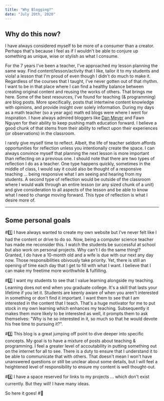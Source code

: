 ```yaml
---
title: "Why Blogging?"
date: "July 20th, 2020"
---
```


## Why do this now?

I have always considered myself to be more of a consumer than a creator.  Perhaps that's because I feel as if I wouldn't be able to conjure up something as unique, wise or stylish as what I consume.  

For the 7 years I've been a teacher, I've approached my lesson planning the same way. Find content/lesson/activity that I like, tailor it to my students and viola! a lesson that I'm proud of even though I didn't do much to make it.  Regardless of the courses that I taught, I've never gotten out of that rhythm. I want to be in that place where I can find a healthy balance between creating original content and reusing the works of others. That brings me here.  Some of the best resources, I've found for teaching (& programming) are blog posts.  More specifically, posts that intertwine content knowledge with opinions, and provide insight over solely information. During my days as a math teacher (so a year ago) math ed blogs were where I went for inspiration.  I have always admired bloggers like [Dan Meyer](https://blog.mrmeyer.com) and Fawn Nguyen for their ability to keep pushing math education forward.  I believe a good chunk of that stems from their ability to reflect upon their experiences (or observations) in the classroom.  

I rarely give myself time to reflect.  Albeit, the life of teacher seldom affords opportunities for reflection unless you intentionally create the space.  I can always convince myself that planning the next lesson is more important than reflecting on a previous one.  I should note that there are two types of reflection I do as a teacher.  One type happens quickly, sometimes in the middle of class, I would say it could also be thought of a responsive teaching ... being responsive what I am seeing and hearing from my students.  A second type of reflection would be outside of the classroom where I would walk through an entire lesson (or any sized chunk of a unit) and give consideration to all aspects of the lesson and be able to know what I need to change moving forward.  This type of reflection is what I desire more of.  

***

## Some personal goals 

#:one: I have always wanted to create my own website but I've never felt like I had the content or drive to do so.  Now, being a computer science teacher has made me reconsider this.  I watch the students be successful at school but also work on personal projects. Why can't I do the same thing!? Granted, I do have a 10-month old and a wife is due with our next any day now.  Those responsibilities obivously take priority.  Yet, there is still an opening of time each day that I get to fill with what I want. I believe that I can make my freetime more worthwhile & fulfilling.  

#:two: I want my students to see that I value learning alongside my teaching.  Learning does not end when you graduate college.  It's a skill that lasts your lifetime if you let it.  Students are keenly aware of when you aren't interested in something or don't find it important. I want them to see that I am interested in the content that I teach. That's a huge motivator for me to put stock in my own learning which enhances my teaching.  Subsequently it makes them more likely to be interested as well, it prompts them to ask themselves: "Why is he so interested in it, so much so that he would devote his free time to pursuing it?".   

#:three: This blog is a great jumping off point to dive deeper into specific concepts.  My goal is to have a mixture of posts about teaching & programming.  I feel a greater level of accoutability in putting something out on the internet for all to see.  There is a duty to ensure that I understand it to be able to communicate that with others.  That doesn't mean I won't have unanswered questions or still be unclear about some details, but I will feel a heightened level of responsibility to ensure my content is well thought-out.  

#:four: I have a space reserved for links to my projects ... which don't exist currently.  But they will! I have many ideas.  

So here it goes! #:raised_hands:

